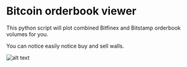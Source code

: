 # Bitcoin orderbook viewer
This python script will plot combined Bitfinex and Bitstamp orderbook volumes for you.

You can notice easily notice buy and sell walls.

![alt text](https://i.postimg.cc/jjMckvxk/image.png)

